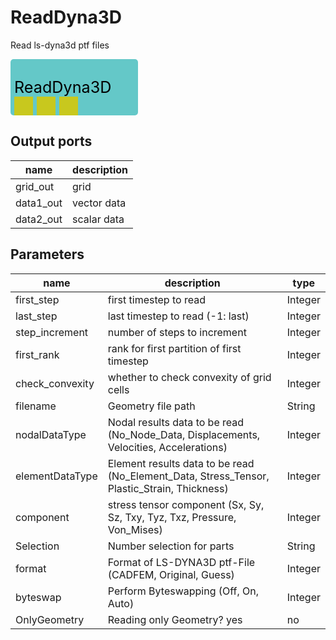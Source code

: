 
# ReadDyna3D
Read ls-dyna3d ptf files



<svg width="204.0" height="90" >
<rect x="0" y="0" width="204.0" height="90" rx="5" ry="5" style="fill:#64c8c8ff;" />
<rect x="6.0" y="60" width="30" height="30" rx="0" ry="0" style="fill:#c8c81eff;" >
<title>grid_out</title></rect>
<rect x="42.0" y="60" width="30" height="30" rx="0" ry="0" style="fill:#c8c81eff;" >
<title>data1_out</title></rect>
<rect x="78.0" y="60" width="30" height="30" rx="0" ry="0" style="fill:#c8c81eff;" >
<title>data2_out</title></rect>
<text x="6.0" y="54.0" font-size="1.7999999999999998em">ReadDyna3D</text></svg>

## Output ports
|name|description|
|-|-|
|grid_out|grid|
|data1_out|vector data|
|data2_out|scalar data|


## Parameters
|name|description|type|
|-|-|-|
|first_step|first timestep to read|Integer|
|last_step|last timestep to read (-1: last)|Integer|
|step_increment|number of steps to increment|Integer|
|first_rank|rank for first partition of first timestep|Integer|
|check_convexity|whether to check convexity of grid cells|Integer|
|filename|Geometry file path|String|
|nodalDataType|Nodal results data to be read (No_Node_Data, Displacements, Velocities, Accelerations)|Integer|
|elementDataType|Element results data to be read (No_Element_Data, Stress_Tensor, Plastic_Strain, Thickness)|Integer|
|component|stress tensor component (Sx, Sy, Sz, Txy, Tyz, Txz, Pressure, Von_Mises)|Integer|
|Selection|Number selection for parts|String|
|format|Format of LS-DYNA3D ptf-File (CADFEM, Original, Guess)|Integer|
|byteswap|Perform Byteswapping (Off, On, Auto)|Integer|
|OnlyGeometry|Reading only Geometry? yes|no|Integer|
